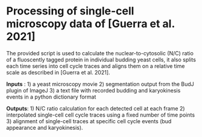 # Processing of single-cell microscopy data of [Guerra et al. 2021]

The provided script is used to calculate the nuclear-to-cytosolic (N/C) ratio of a fluoscently tagged protein in individual budding yeast cells, it also splits each time series into cell cycle traces and aligns them on a relative time scale as described in [Guerra et al. 2021]. 

**Inputs** : 1) a yeast microscopy movie 2) segmentation output from the BudJ plugin of ImageJ 3) a text file with recorded budding and karyokinesis events in a python dictionary format

**Outputs**: 1) N/C ratio calculation for each detected cell at each frame 2) interpolated single-cell cell cycle traces using a fixed number of time points 3) alignment of single-cell traces at specific cell cycle events (bud appearance and karyokinesis).
